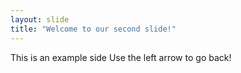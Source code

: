 ```yaml
---
layout: slide
title: "Welcome to our second slide!"
---
```

This is an example side
Use the left arrow to go back!
